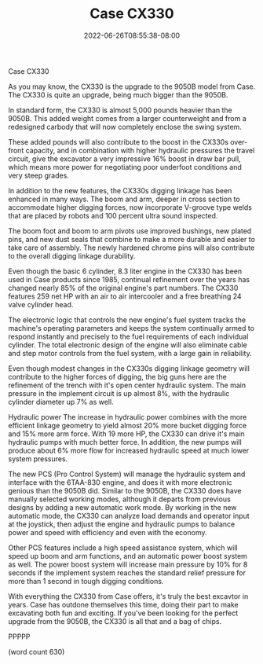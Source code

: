 ﻿---
title: "Case CX330"
date: 2022-06-26T08:55:38-08:00
description: "Excavation Equipment Tips for Web Success"
featured_image: "/images/Excavation Equipment.jpg"
tags: ["Excavation Equipment"]
---

Case CX330

As you may know, the CX330 is the upgrade to the
9050B model from Case.  The CX330 is quite an upgrade,
being much bigger than the 9050B.  

In standard form, the CX330 is almost 5,000 pounds
heavier than the 9050B.  This added weight comes
from a larger counterweight and from a redesigned
carbody that will now completely enclose the swing
system.  

These added pounds will also contribute to the boost
in the CX330s over-front capacity, and in combination
with higher hydraulic pressures the travel circuit,
give the excavator a very impressive 16% boost in 
draw bar pull, which means more power for negotiating
poor underfoot conditions and very steep grades.

In addition to the new features, the CX330s digging
linkage has been enhanced in many ways.  The boom
and arm, deeper in cross section to accommodate 
higher digging forces, now incorporate V-groove
type welds that are placed by robots and 100 percent
ultra sound inspected.

The boom foot and boom to arm pivots use improved
bushings, new plated pins, and new dust seals that
combine to make a more durable and easier to take
care of assembly.  The newly hardened chrome pins
will also contribute to the overall digging linkage
durability.

Even though the basic 6 cylinder, 8.3 liter engine
in the CX330 has been used in Case products since 
1985, continual refinement over the years has 
changed nearly 85% of the original engine's part
numbers.  The CX330 features 259 net HP with an
air to air intercooler and a free breathing 24 valve
cylinder head.  

The electronic logic that controls the new engine's
fuel system tracks the machine's operating parameters
and keeps the system continually armed to respond
instantly and precisely to the fuel requirements of
each individual cylinder.  The total electronic 
design of the engine will also eliminate cable
and step motor controls from the fuel system, with
a large gain in reliability.

Even though modest changes in the CX330s digging
linkage geometry will contribute to the higher 
forces of digging, the big guns here are the 
refinement of the trench with it's open center
hydraulic system.  The main pressure in the 
implement circuit is up almost 8%, with the hydraulic
cylinder diameter up 7% as well.

Hydraulic power
The increase in hydraulic power combines with the
more efficient linkage geometry to yield almost 
20% more bucket digging force and 15% more arm
force.  With 19 more HP, the CX330 can drive it's
main hydraulic pumps with much better force.  In
addition, the new pumps will produce about 6% more
flow for increased hydraulic speed at much lower
system pressures.

The new PCS (Pro Control System) will manage the
hydraulic system and interface with the 6TAA-830
engine, and does it with more electronic genious
than the 9050B did.  Similar to the 9050B, the
CX330 does have manually selected working modes,
although it departs from previous designs by adding
a new automatic work mode.  By working in the
new automatic mode, the CX330 can analyze load
demands and operator input at the joystick, then
adjust the engine and hydraulic pumps to balance
power and speed with efficiency and even with the
economy.

Other PCS features include a high speed assistance
system, which will speed up boom and arm functions,
and an automatic power boost system as well.  The
power boost system will increase main pressure by
10% for 8 seconds if the implement system reaches
the standard relief pressure for more than 1 second
in tough digging conditions.

With everything the CX330 from Case offers, it's 
truly the best excavtor in years.  Case has outdone
themselves this time, doing their part to make
excavating both fun and exciting.  If you've been
looking for the perfect upgrade from the 9050B, the
CX330 is all that and a bag of chips.

PPPPP

(word count 630)
